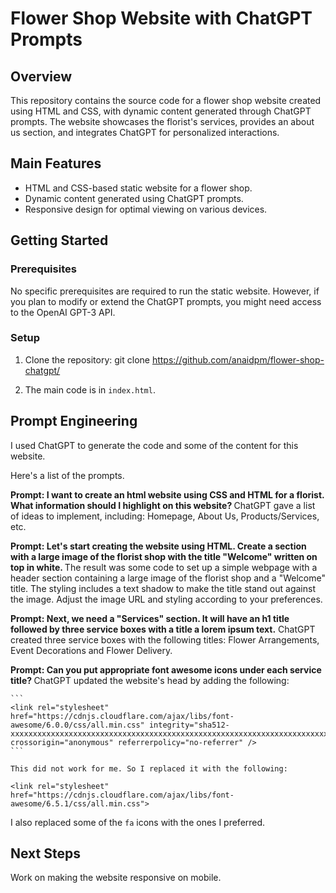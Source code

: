 # Flower Shop Website with ChatGPT Prompts

## Overview
This repository contains the source code for a flower shop website created using HTML and CSS, with dynamic content generated through ChatGPT prompts. The website showcases the florist's services, provides an about us section, and integrates ChatGPT for personalized interactions.

## Main Features
- HTML and CSS-based static website for a flower shop.
- Dynamic content generated using ChatGPT prompts.
- Responsive design for optimal viewing on various devices.

## Getting Started

### Prerequisites
No specific prerequisites are required to run the static website. However, if you plan to modify or extend the ChatGPT prompts, you might need access to the OpenAI GPT-3 API.

### Setup
1. Clone the repository:
   git clone https://github.com/anaidpm/flower-shop-chatgpt/

2. The main code is in `index.html`.

## Prompt Engineering

I used ChatGPT to generate the code and some of the content for this website.

Here's a list of the prompts.

<b> Prompt: I want to create an html website using CSS and HTML for a florist. What information should I highlight on this website? </b>
ChatGPT gave a list of ideas to implement, including: Homepage, About Us, Products/Services, etc.

<b>Prompt: Let's start creating the website using HTML. Create a section with a large image of the florist shop with the title "Welcome" written on top in white. </b>
The result was some code to set up a simple webpage with a header section containing a large image of the florist shop and a "Welcome" title. The styling includes a text shadow to make the title stand out against the image. Adjust the image URL and styling according to your preferences.

<b>Prompt: Next, we need a "Services" section. It will have an h1 title followed by three service boxes with a title a lorem ipsum text.</b>
ChatGPT created three service boxes with the following titles: Flower Arrangements, Event Decorations and Flower Delivery.

<b>Prompt: Can you put appropriate font awesome icons under each service title? </b>
ChatGPT updated the website's head by adding the following:

    ```
    <link rel="stylesheet" href="https://cdnjs.cloudflare.com/ajax/libs/font-awesome/6.0.0/css/all.min.css" integrity="sha512-xxxxxxxxxxxxxxxxxxxxxxxxxxxxxxxxxxxxxxxxxxxxxxxxxxxxxxxxxxxxxxxxxxxxxxxxxxxxxxxxxxxxxxxxxxxxxxxxxxxxxxxxxxxxxxxxxxxxxx" crossorigin="anonymous" referrerpolicy="no-referrer" />
    ```

    This did not work for me. So I replaced it with the following:
```
<link rel="stylesheet" 
href="https://cdnjs.cloudflare.com/ajax/libs/font-awesome/6.5.1/css/all.min.css">
```
I also replaced some of the `fa` icons with the ones I preferred.

## Next Steps

Work on making the website responsive on mobile.

